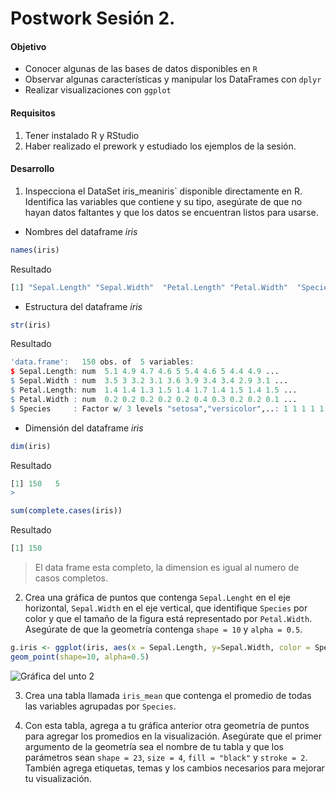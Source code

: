 # Postwork Sesión 2.

#### Objetivo

- Conocer algunas de las bases de datos disponibles en `R`
- Observar algunas características y manipular los DataFrames con `dplyr`
- Realizar visualizaciones con `ggplot`
#### Requisitos

1. Tener instalado R y RStudio
2. Haber realizado el prework y estudiado los ejemplos de la sesión.

#### Desarrollo

1) Inspecciona el DataSet iris_meaniris` disponible directamente en R. Identifica las variables que contiene y su tipo, asegúrate de que no hayan datos faltantes y 
que los datos se encuentran listos para usarse.

- Nombres del dataframe *iris*
 ```R
names(iris)
 ```
 Resultado
  ```R
[1] "Sepal.Length" "Sepal.Width"  "Petal.Length" "Petal.Width"  "Species" 
 ```
 - Estructura del dataframe *iris*
  ```R
str(iris)
 ```
 Resultado
  ```R
'data.frame':	150 obs. of  5 variables:
 $ Sepal.Length: num  5.1 4.9 4.7 4.6 5 5.4 4.6 5 4.4 4.9 ...
 $ Sepal.Width : num  3.5 3 3.2 3.1 3.6 3.9 3.4 3.4 2.9 3.1 ...
 $ Petal.Length: num  1.4 1.4 1.3 1.5 1.4 1.7 1.4 1.5 1.4 1.5 ...
 $ Petal.Width : num  0.2 0.2 0.2 0.2 0.2 0.4 0.3 0.2 0.2 0.1 ...
 $ Species     : Factor w/ 3 levels "setosa","versicolor",..: 1 1 1 1 1 1 1 1 1 1 ...
 ```
 - Dimensión del dataframe *iris* 
  ```R
dim(iris)
 ```
 Resultado
  ```R
[1] 150   5
> 
 ```
  ```R
sum(complete.cases(iris))
 ```
 Resultado
  ```R
[1] 150
 ```
 > El data frame esta completo, la dimension es igual al numero de casos completos.

2) Crea una gráfica de puntos que contenga `Sepal.Lenght` en el eje horizontal, `Sepal.Width` en el eje vertical, que identifique `Species` por color y que el tamaño de la figura está representado por `Petal.Width`. Asegúrate de que la geometría contenga `shape = 10` y `alpha = 0.5`.
  ```R
g.iris <- ggplot(iris, aes(x = Sepal.Length, y=Sepal.Width, color = Species, size = Petal.Width)) + 
  geom_point(shape=10, alpha=0.5) 
 ```
![Gráfica del unto 2](https://github.com/nestorabdy/Programacion-R-G20/blob/main/Postwork%2002/grafica_p2_e2.png)

3) Crea una tabla llamada `iris_mean` que contenga el promedio de todas las variables agrupadas por `Species`.

4) Con esta tabla, agrega a tu gráfica anterior otra geometría de puntos para agregar los promedios en la visualización. Asegúrate que el primer argumento de la geometría sea el nombre de tu tabla y que los parámetros sean `shape = 23`, `size = 4`, `fill = "black"` y `stroke = 2`. También agrega etiquetas, temas y los cambios necesarios para mejorar tu visualización.
